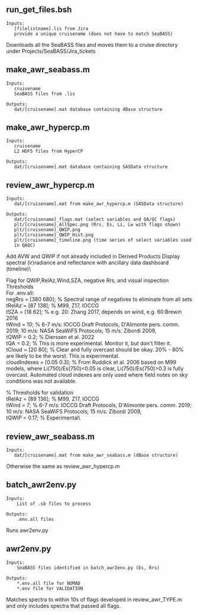 ## run_get_files.bsh
    Inputs:
       [filelistname].lis from Jira
       provide a unique cruisename (does not have to match SeaBASS)

   Downloads all the SeaBASS files and moves them to a cruise directory
   under Projects/SeaBASS/Jira_tickets

## make_awr_seabass.m
    Inputs:
       cruisename
       SeaBASS files from .lis

    Outputs:
       dat/[cruisename].mat database containing dBase structure

## make_awr_hypercp.m
    Inputs:
       cruisename
       L2 HDF5 files from HyperCP

    Outputs:
       dat/[cruisename].mat database containing SASData structure

## review_awr_hypercp.m
    Inputs:
       dat/[cruisename].mat from make_awr_hypercp.m (SASData structure)

    Outputs:
       dat/[cruisename]_flags.mat (select variables and QA/QC flags)
       plt/[cruisename]_AllSpec.png (Rrs, Es, Li, Lw with flags shown)
       plt/[cruisename]_QWIP.png
       plt/[cruisename]_QWIP_Hist.png
       plt/[cruisename]_timeline.png (time series of select variables used
       in QAQC)

 Add AVW and QWIP if not already included in Derived Products
 Display spectral (ir)radiance and reflectance with ancillary data
 dashboard (timeline)\

 Flag for QWIP,RelAz,Wind,SZA, negative Rrs, and visual inspection\
 Thresholds\
 For .env.all:\
 negRrs = [380 680]; % Spectral range of negatives to eliminate from all sets\
 tRelAz = [87 138]; % M99, Z17, IOCCG\
 tSZA = [18 62]; % e.g. 20: Zhang 2017, depends on wind, e.g. 60:Brewin 2016\
 tWind = 10; %  6-7 m/s: IOCCG Draft Protocols, D'Alimonte pers. comm. 2019; 10 m/s: NASA SeaWiFS Protocols; 15 m/s: Zibordi 2009,\
 tQWIP = 0.2; % Dierssen et al. 2022\
 tQA = 0.2; % This is more experimental. Monitor it, but don't filter it.\
 tCloud = [20 80]; % Clear and fully overcast should be okay. 20% - 80% are likely to be the worst. This is experimental.\
 cloudIndexes = [0.05 0.3]; % From Ruddick et al. 2006 based on M99 models, where Li(750)/Es(750)<0.05 is clear, Li(750)/Es(750)>0.3 is fully overcast. Automated cloud indexes are only used where field notes on sky conditions was not available.

% Thresholds for validation\
tRelAz = [89 136]; % M99, Z17, IOCCG\
tWind = 7; %  6-7 m/s: IOCCG Draft Protocols, D'Alimonte pers. comm. 2019; 10 m/s: NASA SeaWiFS Protocols; 15 m/s: Zibordi 2009,\
tQWIP = 0.17; % Experimental\

## review_awr_seabass.m
    Inputs:
       dat/[cruisename].mat from make_awr_seabass.m (dBase structure)

   Otherwise the same as review_awr_hypercp.m

## batch_awr2env.py
    Inputs:
        List of .sb files to process

    Outputs:
        .env.all files
Runs awr2env.py

## awr2env.py
    Inputs:
        SeaBASS files identified in batch_awr2env.py (Es, Rrs)

    Outputs:
        *.env.all file for NOMAD
        *.env file for VALIDATION
Matches spectra to within 10s of flags developed in review_awr_TYPE.m and only includes spectra that passed all flags.


